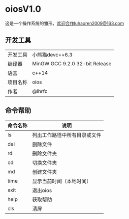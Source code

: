 # oiosV1.0
这是一个操作系统的雏形，欢迎合作luhaoren2009@163.com

## 开发工具

|||
|--|--|
|开发工具|小熊猫devc++6.3|
|编译器|MinGW GCC 9.2.0 32-bit Release|
|语言|c++14|
|项目名称|oios|
|作者|@lhrfc|


## 命令帮助
|命令名称|说明|
|--|--|
|ls|列出工作路径中所有目录或文件
|del|删除文件|
|rd|删除文件夹|
|cd|切换文件夹|
|md|创建文件夹|
time|显示当前时间（本地时间）
exit|退出oios|
help|获取帮助|
cls|清屏|
